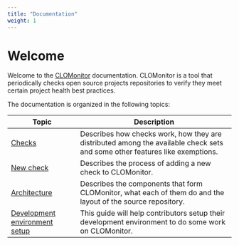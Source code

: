 ```yaml
---
title: "Documentation"
weight: 1
---
```


# Welcome

Welcome to the [CLOMonitor](/) documentation. CLOMonitor is a tool that periodically checks open source projects repositories to verify they meet certain project health best practices.

The documentation is organized in the following topics:

| Topic                                              | Description                                                                                                                 |
| -------------------------------------------------- | --------------------------------------------------------------------------------------------------------------------------- |
| [Checks](/docs/topics/checks/)                     | Describes how checks work, how they are distributed among the available check sets and some other features like exemptions. |
| [New check](/docs/topics/new-check/)               | Describes the process of adding a new check to CLOMonitor.                                                                  |
| [Architecture](/docs/topics/architecture/)         | Describes the components that form CLOMonitor, what each of them do and the layout of the source repository.                |
| [Development environment setup](/docs/topics/dev/) | This guide will help contributors setup their development environment to do some work on CLOMonitor.                        |
